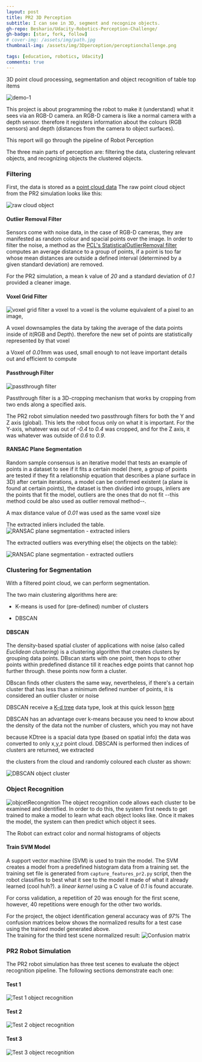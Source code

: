 ```yaml
---
layout: post
title: PR2 3D Perception
subtitle: I can see in 3D, segment and recognize objects.
gh-repo: Beshario/Udacity-Robotics-Perception-Challenge/
gh-badge: [star, fork, follow]
# cover-img: /assets/img/path.jpg
thumbnail-img: /assets/img/3Dperception/perceptionchallenge.png

tags: [education, robotics, Udacity]
comments: true
---
```

3D point cloud processing, segmentation and object recognition of table top items

[//]: # (Image References)
[object_recognition]:https://user-images.githubusercontent.com/6395647/31704506-b6482bc0-b3af-11e7-9d89-fba74be635f4.png
[img_3051]:https://user-images.githubusercontent.com/6395647/31704684-60f67fc2-b3b0-11e7-9f35-b72b70f6d3b1.jpeg
[clsutering]:https://user-images.githubusercontent.com/6395647/31702867-c5a1db28-b3a7-11e7-982b-d482b24d44e0.png
[extracte inliners]:https://user-images.githubusercontent.com/6395647/31702868-c5b508ce-b3a7-11e7-80fc-512fc1870ee3.png
[extracted outliers]:https://user-images.githubusercontent.com/6395647/31702869-c5c21a8c-b3a7-11e7-9276-ae18665a876f.png
[figure_1-1]:https://user-images.githubusercontent.com/6395647/31702870-c5d27c7e-b3a7-11e7-8e98-73cf72758f86.png
[figure_1]:https://user-images.githubusercontent.com/6395647/31702871-c5df706e-b3a7-11e7-81ed-abdcc3e0f30f.png
[figure_2]:https://user-images.githubusercontent.com/6395647/31702872-c5ea98fe-b3a7-11e7-870d-d5cb16c34dc8.png
[figure_3econd try s]:https://user-images.githubusercontent.com/6395647/31702873-c5f7236c-b3a7-11e7-8a91-df820ace549c.png
[final normalized]:https://user-images.githubusercontent.com/6395647/31702874-c6096f4a-b3a7-11e7-957a-a7271708e0a7.png
[final]:https://user-images.githubusercontent.com/6395647/31702875-c6165fe8-b3a7-11e7-93fb-4ac1f26b0b74.png
[finalfinalfigure_1]:https://user-images.githubusercontent.com/6395647/31702876-c6239b9a-b3a7-11e7-8c36-afe75337a914.png
[finalnormalized]:https://user-images.githubusercontent.com/6395647/31702877-c62f5516-b3a7-11e7-978c-f73085ab1d24.png
[output2]:https://user-images.githubusercontent.com/6395647/31702878-c63ce334-b3a7-11e7-808d-b7b6ed1ee663.png
[passthrough filter]:https://user-images.githubusercontent.com/6395647/31702879-c649bcbc-b3a7-11e7-8b25-7a30924a42c6.png
[scene1]:https://user-images.githubusercontent.com/6395647/31702880-c657ab38-b3a7-11e7-97cc-4d396134cdf2.png
[screenshot from 2017-09-30 10-53-59]:https://user-images.githubusercontent.com/6395647/31702881-c665283a-b3a7-11e7-9ab3-8f30b1d93a58.png
[screenshot from 2017-10-17 03-16-35]:https://user-images.githubusercontent.com/6395647/31702882-c672628e-b3a7-11e7-89d2-0ac5c9e25600.png
[table]:https://user-images.githubusercontent.com/6395647/31702883-c680610e-b3a7-11e7-8868-18801c699329.png
[voxel downsampling]:https://user-images.githubusercontent.com/6395647/31702884-c68c86b4-b3a7-11e7-9ae1-9cc44022b1ca.png
[voxel0 01]:https://user-images.githubusercontent.com/6395647/31702885-c6a220dc-b3a7-11e7-802d-827f6bb46477.png



![demo-1](https://user-images.githubusercontent.com/20687560/28748231-46b5b912-7467-11e7-8778-3095172b7b19.png)

This project is about programming the robot to make it (understand) what it sees via an RGB-D camera. an RGB-D camera is like a normal camera with a depth sensor. therefore it registers information about the colours (RGB sensors) and depth (distances from the camera to object surfaces).

This report will go through the pipeline of Robot Perception

The three main parts of perception are: filtering the data, clustering relevant objects, and recognizing objects the clustered objects.


### Filtering

First, the data is stored as a [point cloud data](https://en.wikipedia.org/wiki/Point_cloud) The raw point cloud object from the PR2 simulation looks like this:

![raw cloud object][voxel downsampling]

#### Outlier Removal Filter

Sensors come with noise data, in the case of RGB-D cameras, they are manifested as random colour and spacial points over the image. In order to filter the noise, a method as the [PCL's StatisticalOutlierRemoval filter](http://pointclouds.org/documentation/tutorials/statistical_outlier.php) computes an average distance to a group of points, if a point is too far whose mean distances are outside a defined interval (determined by a given standard deviation) are removed.

For the PR2 simulation, a mean k value of *20* and a standard deviation of *0.1* provided a cleaner image.

#### Voxel Grid Filter

![voxel grid filter][voxel0 01]
a voxel to a voxel  is the volume equivalent of a pixel to an image,

A voxel downsamples the data by taking the average of the data points inside of it(RGB and Depth). therefore the new set of points are statistically represented by that voxel

a Voxel of *0.01*mm was used, small enough to not leave important details out and efficient to compute

#### Passthrough Filter

![passthrough filter][passthrough filter]

Passthrough filter is a 3D-cropping mechanism that works by cropping from two ends along a specified axis.

The PR2 robot simulation needed two passthrough filters for both the Y and Z axis (global). This lets the robot focus only on what it is important. For the Y-axis,  whatever was out of *-0.4* to *0.4* was cropped, and for the Z axis, it was whatever was outside of  *0.6* to *0.9*.

#### RANSAC Plane Segmentation

Random sample consensus is an iterative model that tests an example of points in a dataset to see if it fits a certain model (here, a group of points are tested if they fit a relationship equation that describes a plane surface in 3D) 
after certain iterations, a model can be confirmed existent (a plane is found at certain points), the dataset is then divided into groups, inliers are the points that fit the model, outliers are the ones that do not fit --this method could be also used  as outlier removal method--.

A max distance value of *0.01* was used as the same voxel size

The extracted inliers included the table.
![RANSAC plane segmentation - extracted inliers][extracte inliners]

The extracted outliers was everything else( the objects on the table):

![RANSAC plane segmentation - extracted outliers][extracted outliers]

### Clustering for Segmentation

With a filtered point cloud, we can perform segmentation. 

The two main clustering algorithms here are:

- K-means is used for (pre-defined) number of clusters 

- DBSCAN


#### DBSCAN

The density-based spatial cluster of applications with noise (also called *Euclidean clustering*) is a clustering algorithm that creates clusters by grouping data points. DBscan starts with one point, then hops to other points within predefined distance till it reaches edge points that cannot hop further through. these points now form a cluster.

DBscan finds other clusters the same way, nevertheless, if there's a certain cluster that has less than a minimum defined number of points, it is considered an outlier cluster or noise



DBSCAN receive a [K-d tree](https://en.wikipedia.org/wiki/K-d_tree) data type, look at this quick lesson [here](https://www.youtube.com/watch?v=TLxWtXEbtFE)

DBSCAN has an advantage over k-means because you need to know about the density of the data not the number of clusters, which you may not have


because KDtree is a spacial data type (based on spatial info) the data was converted to only x,y,z point cloud. DBSCAN is performed then indices of clusters are returned, we extracted

 the clusters from the cloud and randomly coloured each cluster as shown:

![DBSCAN object cluster][clsutering]

### Object Recognition
![objcetRecongnition][object_recognition]
The object recognition code allows each cluster to be examined and identified. In order to do this, the system first needs to get trained to make a model to learn what each object looks like. Once it makes the model, the system can then predict which object it sees.

The Robot can extract color and normal histograms of objects

#### Train SVM Model

A support vector machine (SVM) is used to train the model. The SVM creates a model from a predefined histogram data from a training set. the training set file is generated from `capture_features_pr2.py` script, then the robot classifies to best what it see to the model it made of what it already learned (cool huh?). a *linear kernel* using a C value of *0.1* is found accurate.

For corss validation, a repetition of 20 was enough for the first scene, however, 40 repetitions were enough for the other two worlds.

For the project, the object identification general accuracy was of *97%* 
The confusion matrices below shows the normalized results for a test case using the trained model generated above.  
The training for the third test scene normalized result:
![Confusion matrix][figure_2]

### PR2 Robot Simulation

The PR2 robot simulation has three test scenes to evaluate the object recognition pipeline. The following sections demonstrate each one:

#### Test 1

![Test 1 object recognition][scene1]


#### Test 2

![Test 2 object recognition][output2]


#### Test 3

![Test 3 object recognition][img_3051]
